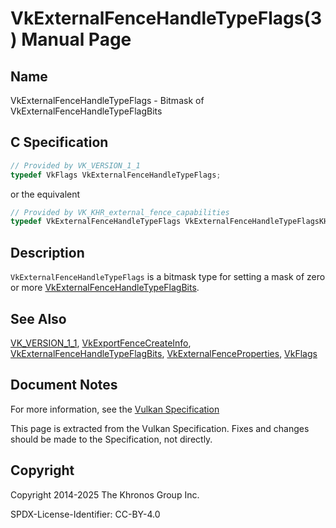 # VkExternalFenceHandleTypeFlags(3) Manual Page

## Name

VkExternalFenceHandleTypeFlags - Bitmask of VkExternalFenceHandleTypeFlagBits



## [](#_c_specification)C Specification

```c++
// Provided by VK_VERSION_1_1
typedef VkFlags VkExternalFenceHandleTypeFlags;
```

or the equivalent

```c++
// Provided by VK_KHR_external_fence_capabilities
typedef VkExternalFenceHandleTypeFlags VkExternalFenceHandleTypeFlagsKHR;
```

## [](#_description)Description

`VkExternalFenceHandleTypeFlags` is a bitmask type for setting a mask of zero or more [VkExternalFenceHandleTypeFlagBits](https://registry.khronos.org/vulkan/specs/latest/man/html/VkExternalFenceHandleTypeFlagBits.html).

## [](#_see_also)See Also

[VK\_VERSION\_1\_1](https://registry.khronos.org/vulkan/specs/latest/man/html/VK_VERSION_1_1.html), [VkExportFenceCreateInfo](https://registry.khronos.org/vulkan/specs/latest/man/html/VkExportFenceCreateInfo.html), [VkExternalFenceHandleTypeFlagBits](https://registry.khronos.org/vulkan/specs/latest/man/html/VkExternalFenceHandleTypeFlagBits.html), [VkExternalFenceProperties](https://registry.khronos.org/vulkan/specs/latest/man/html/VkExternalFenceProperties.html), [VkFlags](https://registry.khronos.org/vulkan/specs/latest/man/html/VkFlags.html)

## [](#_document_notes)Document Notes

For more information, see the [Vulkan Specification](https://registry.khronos.org/vulkan/specs/latest/html/vkspec.html#VkExternalFenceHandleTypeFlags)

This page is extracted from the Vulkan Specification. Fixes and changes should be made to the Specification, not directly.

## [](#_copyright)Copyright

Copyright 2014-2025 The Khronos Group Inc.

SPDX-License-Identifier: CC-BY-4.0